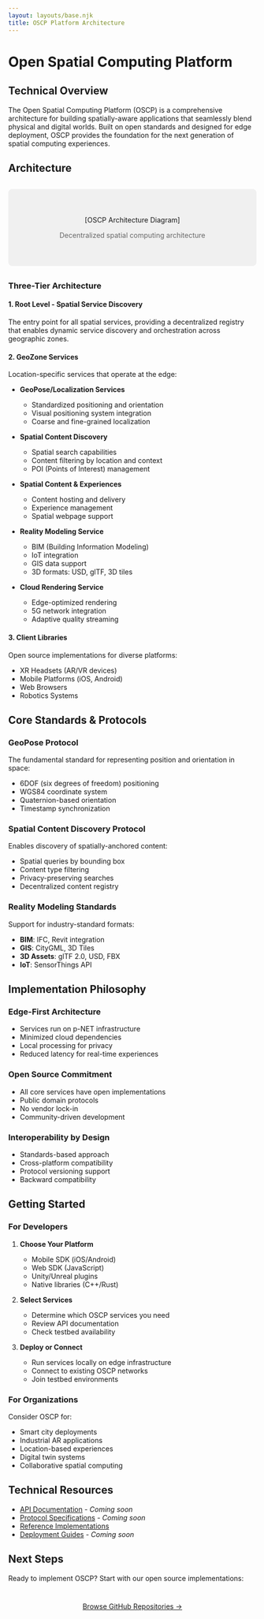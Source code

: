 ```yaml
---
layout: layouts/base.njk
title: OSCP Platform Architecture
---
```


# Open Spatial Computing Platform

## Technical Overview

The Open Spatial Computing Platform (OSCP) is a comprehensive architecture for building spatially-aware applications that seamlessly blend physical and digital worlds. Built on open standards and designed for edge deployment, OSCP provides the foundation for the next generation of spatial computing experiences.

## Architecture

<div class="architecture-placeholder" style="background: #f0f0f0; padding: 40px; text-align: center; border-radius: 8px; margin: 30px 0;">
    <p>[OSCP Architecture Diagram]</p>
    <p style="font-size: 14px; color: #666;">Decentralized spatial computing architecture</p>
</div>

### Three-Tier Architecture

#### 1. Root Level - Spatial Service Discovery
The entry point for all spatial services, providing a decentralized registry that enables dynamic service discovery and orchestration across geographic zones.

#### 2. GeoZone Services
Location-specific services that operate at the edge:

- **GeoPose/Localization Services**
  - Standardized positioning and orientation
  - Visual positioning system integration
  - Coarse and fine-grained localization

- **Spatial Content Discovery**
  - Spatial search capabilities
  - Content filtering by location and context
  - POI (Points of Interest) management

- **Spatial Content & Experiences**
  - Content hosting and delivery
  - Experience management
  - Spatial webpage support

- **Reality Modeling Service**
  - BIM (Building Information Modeling)
  - IoT integration
  - GIS data support
  - 3D formats: USD, glTF, 3D tiles

- **Cloud Rendering Service**
  - Edge-optimized rendering
  - 5G network integration
  - Adaptive quality streaming

#### 3. Client Libraries
Open source implementations for diverse platforms:
- XR Headsets (AR/VR devices)
- Mobile Platforms (iOS, Android)
- Web Browsers
- Robotics Systems

## Core Standards & Protocols

### GeoPose Protocol
The fundamental standard for representing position and orientation in space:
- 6DOF (six degrees of freedom) positioning
- WGS84 coordinate system
- Quaternion-based orientation
- Timestamp synchronization

### Spatial Content Discovery Protocol
Enables discovery of spatially-anchored content:
- Spatial queries by bounding box
- Content type filtering
- Privacy-preserving searches
- Decentralized content registry

### Reality Modeling Standards
Support for industry-standard formats:
- **BIM**: IFC, Revit integration
- **GIS**: CityGML, 3D Tiles
- **3D Assets**: glTF 2.0, USD, FBX
- **IoT**: SensorThings API

## Implementation Philosophy

### Edge-First Architecture
- Services run on p-NET infrastructure
- Minimized cloud dependencies
- Local processing for privacy
- Reduced latency for real-time experiences

### Open Source Commitment
- All core services have open implementations
- Public domain protocols
- No vendor lock-in
- Community-driven development

### Interoperability by Design
- Standards-based approach
- Cross-platform compatibility
- Protocol versioning support
- Backward compatibility

## Getting Started

### For Developers

1. **Choose Your Platform**
   - Mobile SDK (iOS/Android)
   - Web SDK (JavaScript)
   - Unity/Unreal plugins
   - Native libraries (C++/Rust)

2. **Select Services**
   - Determine which OSCP services you need
   - Review API documentation
   - Check testbed availability

3. **Deploy or Connect**
   - Run services locally on edge infrastructure
   - Connect to existing OSCP networks
   - Join testbed environments

### For Organizations

Consider OSCP for:
- Smart city deployments
- Industrial AR applications
- Location-based experiences
- Digital twin systems
- Collaborative spatial computing

## Technical Resources

- [API Documentation](#) - *Coming soon*
- [Protocol Specifications](#) - *Coming soon*
- [Reference Implementations](/github/)
- [Deployment Guides](#) - *Coming soon*

## Next Steps

Ready to implement OSCP? Start with our open source implementations:

<div style="text-align: center; margin: 40px 0;">
    <a href="/github/" class="primary-button">Browse GitHub Repositories →</a>
</div>